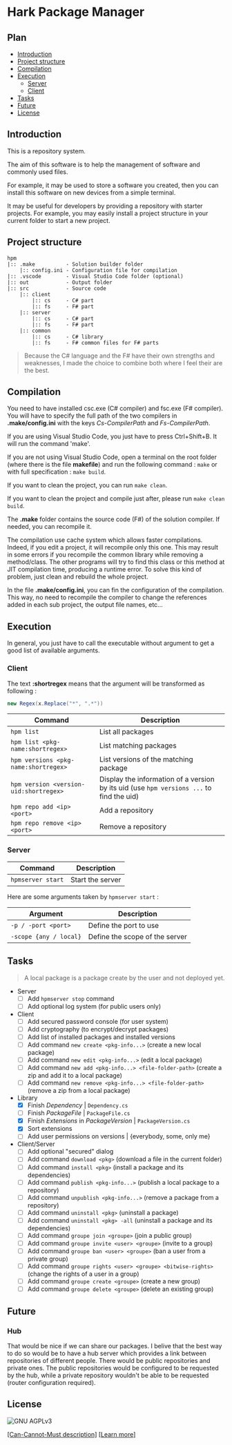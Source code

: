 # Hark Package Manager

## Plan

- [Introduction](#introduction)
- [Project structure](#project-structure)
- [Compilation](#compilation)
- [Execution](#execution)
  - [Server](#execution-server)
  - [Client](#execution-client)
- [Tasks](#tasks)
- [Future](#future)
- [License](#license)

## <a name="introduction"></a>Introduction

This is a repository system.

The aim of this software is to help the management of
software and commonly used files.

For example, it may be used to store a software you created,
then you can install this software on new devices from a
simple terminal.

It may be useful for developers by providing a repository
with starter projects. For example, you may easily install
a project structure in your current folder to start a new
project.

## <a name="project-structure"></a>Project structure

```
hpm
|:: .make          - Solution builder folder
    |:: config.ini - Configuration file for compilation
|:: .vscode        - Visual Studio Code folder (optional)
|:: out            - Output folder
|:: src            - Source code
    |:: client
        |:: cs     - C# part
        |:: fs     - F# part
    |:: server
        |:: cs     - C# part
        |:: fs     - F# part
    |:: common
        |:: cs     - C# library
        |:: fs     - F# common files for F# parts
```

> Because the C# language and the F# have their own strengths
and weaknesses, I made the choice to combine both where I
feel their are the best.

## <a name="compilation"></a>Compilation

You need to have installed csc.exe (C# compiler) and fsc.exe
(F# compiler). You will have to specify the full path of the
two compilers in **.make/config.ini** with the keys
*Cs-CompilerPath* and *Fs-CompilerPath*.

If you are using Visual Studio Code, you just have to press
Ctrl+Shift+B. It will run the command 'make'.

If you are not using Visual Studio Code, open a terminal on
the root folder (where there is the file **makefile**) and run
the following command : ` make ` or with full specification :
` make build `.

If you want to clean the project, you can run ` make clean `.

If you want to clean the project and compile just after, please
run ` make clean build `.

The **.make** folder contains the source code (F#) of the solution
compiler. If needed, you can recompile it.

The compilation use cache system which allows faster compilations.
Indeed, if you edit a project, it will recompile only this one.
This may result in some errors if you recompile the common library
while removing a method/class. The other programs will try to find
this class or this method at JIT compilation time, producing a runtime
error. To solve this kind of problem, just clean and rebuild the whole
project.

In the file **.make/config.ini**, you can fin the configuration of
the compilation. This way, no need to recompile the compiler to
change the references added in each sub project, the output file
names, etc...

## <a name="execution"></a>Execution

In general, you just have to call the executable without argument
to get a good list of available arguments.

### <a name="execution-client"></a>Client

The text **:shortregex** means that the argument will be transformed
as following :

```csharp
new Regex(x.Replace("*", ".*"))
```

| Command | Description |
| --- | --- |
| `hpm list` | List all packages |
| `hpm list <pkg-name:shortregex>` | List matching packages |
| `hpm versions <pkg-name:shortregex>` | List versions of the matching package |
| `hpm version <version-uid:shortregex>` | Display the information of a version by its uid (use `hpm versions ...` to find the uid) |
| `hpm repo add <ip> <port>` | Add a repository |
| `hpm repo remove <ip> <port>` | Remove a repository |

### <a name="execution-server"></a>Server

| Command | Description |
| --- | --- |
| `hpmserver start` | Start the server |

Here are some arguments taken by `hpmserver start` :

| Argument | Description |
| --- | --- |
| `-p / -port <port>` | Define the port to use |
| `-scope {any / local}` | Define the scope of the server |


## <a name="tasks"></a>Tasks

> A local package is a package create by the user and not deployed yet.

- Server
  - [ ] Add `hpmserver stop` command
  - [ ] Add optional log system (for public users only)
- Client
  - [ ] Add secured password console (for user system)
  - [ ] Add cryptography (to encrypt/decrypt packages)
  - [ ] Add list of installed packages and installed versions
  - [ ] Add command `new create <pkg-info...>` (create a new local package)
  - [ ] Add command `new edit <pkg-info...>` (edit a local package)
  - [ ] Add command `new add <pkg-info...> <file-folder-path>` (create a zip and add it to a local package)
  - [ ] Add command `new remove <pkg-info...> <file-folder-path>` (remove a zip from a local package)
- Library
  - [X] Finish *Dependency* | `Dependency.cs`
  - [ ] Finish *PackageFile* | `PackageFile.cs`
  - [X] Finish *Extensions* in *PackageVersion* | `PackageVersion.cs`
  - [X] Sort extensions
  - [ ] Add user permissions on versions | {everybody, some, only me}
- Client/Server
  - [ ] Add optional "secured" dialog
  - [ ] Add command `download <pkg>` (download a file in the current folder)
  - [ ] Add command `install <pkg>` (install a package and its dependencies)
  - [ ] Add command `publish <pkg-info...>` (publish a local package to a repository)
  - [ ] Add command `unpublish <pkg-info...>` (remove a package from a repository)
  - [ ] Add command `uninstall <pkg>` (uninstall a package)
  - [ ] Add command `uninstall <pkg> -all` (uninstall a package and its dependencies)
  - [ ] Add command `groupe join <groupe>` (join a public group)
  - [ ] Add command `groupe invite <user> <groupe>` (invite to a group)
  - [ ] Add command `groupe ban <user> <groupe>` (ban a user from a private group)
  - [ ] Add command `groupe rights <user> <groupe> <bitwise-rights>` (change the rights of a user in a group)
  - [ ] Add command `groupe create <groupe>` (create a new group)
  - [ ] Add command `groupe delete <groupe>` (delete an existing group)

## <a name="future"></a>Future

### Hub

That would be nice if we can share our packages.
I belive that the best way to do so would be to have a hub
server which provides a link between repositories of different
people. There would be public repositories and private ones.
The public repositories would be configured to be requested by
the hub, while a private repository wouldn't be able to be
requested (router configuration required).

## <a name="license"></a>License

![GNU AGPLv3](https://www.gnu.org/graphics/agplv3-155x51.png)

[[Can-Cannot-Must description]](https://www.tldrlegal.com/l/agpl3)
[[Learn more]](http://www.gnu.org/licenses/agpl-3.0.html)

